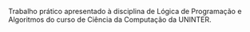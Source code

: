 Trabalho prático apresentado à disciplina de Lógica de Programação e Algoritmos do curso de Ciência da Computação da UNINTER.
